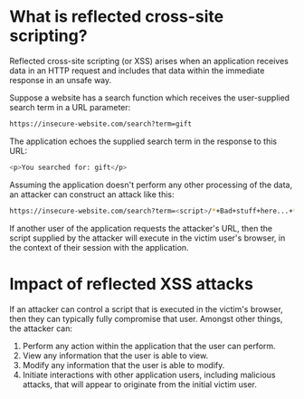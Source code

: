 # What is reflected cross-site scripting?

Reflected cross-site scripting (or XSS) arises when an application receives data in an HTTP request and includes that data within the immediate response in an unsafe way.

Suppose a website has a search function which receives the user-supplied search term in a URL parameter:
```bash
https://insecure-website.com/search?term=gift
```
The application echoes the supplied search term in the response to this URL:
```bash
<p>You searched for: gift</p>
```
Assuming the application doesn't perform any other processing of the data, an attacker can construct an attack like this:
```bash
https://insecure-website.com/search?term=<script>/*+Bad+stuff+here...+*/</script>
```
If another user of the application requests the attacker's URL, then the script supplied by the attacker will execute in the victim user's browser, in the context of their session with the application.

# Impact of reflected XSS attacks

If an attacker can control a script that is executed in the victim's browser, then they can typically fully compromise that user. Amongst other things, the attacker can:

1) Perform any action within the application that the user can perform.
2) View any information that the user is able to view.
3) Modify any information that the user is able to modify.
4) Initiate interactions with other application users, including malicious attacks, that will appear to originate from the initial victim user.

